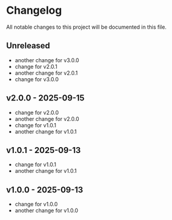 # Changelog

All notable changes to this project will be documented in this file.

## Unreleased

- another change for v3.0.0
- change for v2.0.1
- another change for v2.0.1
- change for v3.0.0

## v2.0.0 - 2025-09-15

- change for v2.0.0
- another change for v2.0.0
- change for v1.0.1
- another change for v1.0.1


## v1.0.1 - 2025-09-13

- change for v1.0.1
- another change for v1.0.1


## v1.0.0 - 2025-09-13

- change for v1.0.0
- another change for v1.0.0
